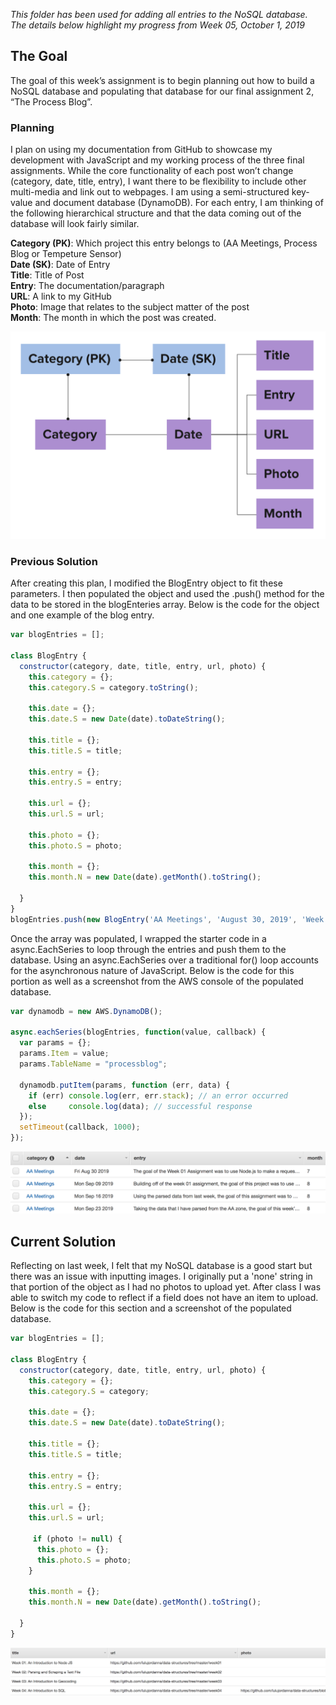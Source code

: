 *This folder has been used for adding all entries to the NoSQL database. The details below highlight my progress from Week 05, October 1, 2019*

## The Goal

The goal of this week’s assignment is to begin planning out how to build a NoSQL database and populating that database for our final assignment 2, “The Process Blog”.

### Planning 
I plan on using my documentation from GitHub to showcase my development with JavaScript and my working process of the three final assignments. While the core functionality of each post won’t change (category, date, title, entry), I want there to be flexibility to include other multi-media and link out to webpages. I am using a semi-structured key-value and document database (DynamoDB).  For each entry, I am thinking of the following hierarchical structure and that the data coming out of the database will look fairly similar. 

<strong>Category (PK)</strong>: Which project this entry belongs to (AA Meetings, Process Blog or Tempeture Sensor)
<br>
<strong>Date (SK)</strong>: Date of Entry
<br>
<strong>Title</strong>: Title of Post
<br>
<strong>Entry</strong>: The documentation/paragraph 
<br>
<strong>URL</strong>: A link to my GitHub
<br>
<strong>Photo</strong>: Image that relates to the subject matter of the post
<br>
<strong>Month</strong>: The month in which the post was created.


![Data Structure](https://github.com/lulujordanna/data-structures/blob/master/week05/files/dataStructureProcess.png)


### Previous Solution 
After creating this plan, I modified the BlogEntry object to fit these parameters. I then populated the object and used the .push() method for the data to be stored in the blogEnteries array. Below is the code for the object and one example of the blog entry.
```Javascript
var blogEntries = [];

class BlogEntry {
  constructor(category, date, title, entry, url, photo) {
    this.category = {};
    this.category.S = category.toString();
    
    this.date = {}; 
    this.date.S = new Date(date).toDateString();
    
    this.title = {};
    this.title.S = title;
    
    this.entry = {};
    this.entry.S = entry;
    
    this.url = {};
    this.url.S = url;
    
    this.photo = {};
    this.photo.S = photo;
    
    this.month = {};
    this.month.N = new Date(date).getMonth().toString();
    
  }
}
blogEntries.push(new BlogEntry('AA Meetings', 'August 30, 2019', 'Week 01: An Introduction to Node JS', 'The goal of the Week 01 Assignment was to use Node.js to make a request for each of the ten "Meeting List Agenda" pages for Alcoholics Anonymous in Manhattan. The final outcome will programmatically convert the HTML pages to text files. Using the starter code as my base, I needed to create two arrays to hold the information for the URLs and text file paths. However, the for() loop was executing faster than the methods inside the loop. By changing the var to a let statement, this created a fresh binding to our iterator versus var which does a single binding for the whole loop. The outcome was successful, however moving forward I would like to learn how to generate the URLs and file names dynamically.', 'https://github.com/lulujordanna/data-structures/tree/master/week01', 'none'));

```

Once the array was populated, I wrapped the starter code in a async.EachSeries to loop through the entries and push them to the database. Using an async.EachSeries over a traditional for() loop accounts for the asynchronous nature of JavaScript. Below is the code for this portion as well as a screenshot from the AWS console of the populated database.  
```Javascript
var dynamodb = new AWS.DynamoDB();

async.eachSeries(blogEntries, function(value, callback) {
  var params = {};
  params.Item = value; 
  params.TableName = "processblog";
  
  dynamodb.putItem(params, function (err, data) {
    if (err) console.log(err, err.stack); // an error occurred
    else     console.log(data); // successful response
  });
  setTimeout(callback, 1000); 
});  
```
![Screenshot of Populated Database](https://github.com/lulujordanna/data-structures/blob/master/week05/files/PopulatedDynamoDB.png)

## Current Solution 

Reflecting on last week, I felt that my NoSQL database is a good start but there was an issue with inputting images. I originally put a  'none' string in that portion of the object as I had no photos to upload yet. After class I was able to switch my code to reflect if a field does not have an item to upload. Below is the code for this section and a screenshot of the populated database.

```Javascript
var blogEntries = [];

class BlogEntry {
  constructor(category, date, title, entry, url, photo) {
    this.category = {};
    this.category.S = category; 
    
    this.date = {}; 
    this.date.S = new Date(date).toDateString();
    
    this.title = {};
    this.title.S = title;
    
    this.entry = {};
    this.entry.S = entry;
    
    this.url = {};
    this.url.S = url;
    
     if (photo != null) {
      this.photo = {};
      this.photo.S = photo;
    }
    
    this.month = {};
    this.month.N = new Date(date).getMonth().toString();
    
  }
}
```
![Screenshot of Populated Database](https://github.com/lulujordanna/data-structures/blob/master/week05/files/populatedDynamoDB2.png)
